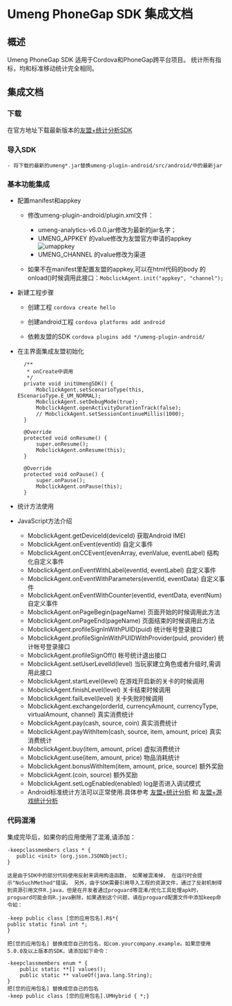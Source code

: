 # Umeng PhoneGap SDK 集成文档

## 概述
  Umeng PhoneGap SDK 适用于Cordova和PhoneGap跨平台项目。
  统计所有指标，均和标准移动统计完全相同。

## 集成文档

### 下载

   在官方地址下载最新版本的[友盟+统计分析SDK](http://dev.umeng.com/analytics/android-doc/sdk-download)


### 导入SDK
    - 将下载的最新的umeng*.jar替换umeng-plugin-android/src/android/中的最新jar  

### 基本功能集成

* 配置manifest和appkey
    
    - 修改umeng-plugin-android/plugin.xml文件：
        * umeng-analytics-v6.0.0.jar修改为最新的jar名字；
        * UMENG_APPKEY 的value修改为友盟官方申请的appkey
        ![umappkey](http://dev.umeng.com/system/images/W1siZiIsIjIwMTQvMDEvMTcvMTNfNTJfMzBfMjI4X2RldjUucG5nIl1d/dev5.png "Umeng-Appkey") 
        * UMENG_CHANNEL 的value修改为渠道
    
    - 如果不在manifest里配置友盟的appkey,可以在html代码的body 的onload()时候调用此接口：`MobclickAgent.init("appkey", "channel");`

* 新建工程步骤

    - 创建工程 `cordova create hello`
    
    - 创建android工程 `cordova platforms add android`
    
    - 依赖友盟的SDK `cordova plugins add */umeng-plugin-android/`


* 在主界面集成友盟初始化

        /**
         * onCreate中调用
         */
        private void initUmengSDK() {
            MobclickAgent.setScenarioType(this, EScenarioType.E_UM_NORMAL);
            MobclickAgent.setDebugMode(true);
            MobclickAgent.openActivityDurationTrack(false);
            // MobclickAgent.setSessionContinueMillis(1000);
        }
    
        @Override
        protected void onResume() {
            super.onResume();
            MobclickAgent.onResume(this);
        }
    
        @Override
        protected void onPause() {
            super.onPause();
            MobclickAgent.onPause(this);
        }


* 统计方法使用
    
- JavaScript方法介绍

    *  MobclickAgent.getDeviceId(deviceId) 获取Android IMEI
    *  MobclickAgent.onEvent(eventId)  自定义事件
    *  MobclickAgent.onCCEvent(evenArray, evenValue, eventLabel) 结构化自定义事件
    *  MobclickAgent.onEventWithLabel(eventId, eventLabel) 自定义事件
    *  MobclickAgent.onEventWithParameters(eventId, eventData) 自定义事件
    *  MobclickAgent.onEventWithCounter(eventId, eventData, eventNum) 自定义事件
    *  MobclickAgent.onPageBegin(pageName) 页面开始的时候调用此方法
    *  MobclickAgent.onPageEnd(pageName) 页面结束的时候调用此方法
    *  MobclickAgent.profileSignInWithPUID(puid) 统计帐号登录接口
    *  MobclickAgent.profileSignInWithPUIDWithProvider(puid, provider)  统计帐号登录接口
    *  MobclickAgent.profileSignOff()      帐号统计退出接口
    *  MobclickAgent.setUserLevelId(level) 当玩家建立角色或者升级时,需调用此接口
    *  MobclickAgent.startLevel(level) 在游戏开启新的关卡的时候调用
    *  MobclickAgent.finishLevel(level) 关卡结束时候调用
    *  MobclickAgent.failLevel(level) 关卡失败时候调用
    *  MobclickAgent.exchange(orderId, currencyAmount, currencyType, virtualAmount, channel) 真实消费统计
    *  MobclickAgent.pay(cash, source, coin) 真实消费统计
    *  MobclickAgent.payWithItem(cash, source, item, amount, price) 真实消费统计
    *  MobclickAgent.buy(item, amount, price)  虚拟消费统计
    *  MobclickAgent.use(item, amount, price)  物品消耗统计
    *  MobclickAgent.bonusWithItem(item, amount, price, source) 额外奖励
    *  MobclickAgent.(coin, source) 额外奖励
    *  MobclickAgent.setLogEnabled(enabled) log是否进入调试模式


    - Android标准统计方法可以正常使用.具体参考 [友盟+统计分析](http://dev.umeng.com/analytics/android-doc/integration) 和 [友盟+游戏统计分析](http://dev.umeng.com/game_analytics/game-android/integration)

### 代码混淆

 集成完毕后，如果你的应用使用了混淆,请添加：

    -keepclassmembers class * {
       public <init> (org.json.JSONObject);
    }
    
    这是由于SDK中的部分代码使用反射来调用构造函数， 如果被混淆掉， 在运行时会提示"NoSuchMethod"错误。 另外，由于SDK需要引用导入工程的资源文件，通过了反射机制得到资源引用文件R.java，但是在开发者通过proguard等混淆/优化工具处理apk时，proguard可能会将R.java删除，如果遇到这个问题，请在proguard配置文件中添加keep命令如：
    
    -keep public class [您的应用包名].R$*{
    public static final int *;
    }
    
    把[您的应用包名] 替换成您自己的包名，如com.yourcompany.example。如果您使用5.0.0及以上版本的SDK，请添加如下命令：
    
    -keepclassmembers enum * {
        public static **[] values();
        public static ** valueOf(java.lang.String);
    }
    把[您的应用包名] 替换成您自己的包名
    -keep public class [您的应用包名].UMHybrid { *;}

